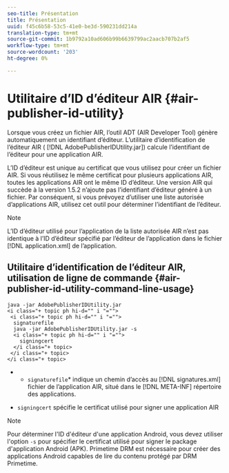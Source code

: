 ```yaml
---
seo-title: Présentation
title: Présentation
uuid: f45c6b58-53c5-41e0-be3d-590231dd214a
translation-type: tm+mt
source-git-commit: 1b9792a10ad606b99b6639799ac2aacb707b2af5
workflow-type: tm+mt
source-wordcount: '203'
ht-degree: 0%

---
```



# Utilitaire d’ID d’éditeur AIR {#air-publisher-id-utility}

Lorsque vous créez un fichier AIR, l’outil ADT (AIR Developer Tool) génère automatiquement un identifiant d’éditeur. L’utilitaire d’identification de l’éditeur AIR ( [!DNL AdobePublisherIDUtility.jar]) calcule l’identifiant de l’éditeur pour une application AIR.

L’ID d’éditeur est unique au certificat que vous utilisez pour créer un fichier AIR. Si vous réutilisez le même certificat pour plusieurs applications AIR, toutes les applications AIR ont le même ID d’éditeur. Une version AIR qui succède à la version 1.5.2 n’ajoute pas l’identifiant d’éditeur généré à un fichier. Par conséquent, si vous prévoyez d’utiliser une liste autorisée d’applications AIR, utilisez cet outil pour déterminer l’identifiant de l’éditeur.

>[!NOTE]
>
>L’ID d’éditeur utilisé pour l’application de la liste autorisée AIR n’est pas identique à l’ID d’éditeur spécifié par l’éditeur de l’application dans le fichier [!DNL application.xml] de l’application.

## Utilitaire d’identification de l’éditeur AIR, utilisation de ligne de commande {#air-publisher-id-utility-command-line-usage}

```
java -jar AdobePublisherIDUtility.jar 
<i class="+ topic ph hi-d="" i "="">
 <i class="+ topic ph hi-d="" i "="">
  signaturefile 
  java -jar AdobePublisherIDUtility.jar -s 
  <i class="+ topic ph hi-d="" i "="">
    signingcert
  </i class="+ topic>
 </i class="+ topic>
</i class="+ topic>
```

* 
   * `signaturefile`* indique un chemin d’accès au  [!DNL signatures.xml] fichier de l’application AIR, situé dans le  [!DNL META-INF] répertoire des applications.

* `signingcert` spécifie le certificat utilisé pour signer une application AIR

>[!NOTE]
>
>Pour déterminer l&#39;ID d&#39;éditeur d&#39;une application Android, vous devez utiliser l&#39;option `-s` pour spécifier le certificat utilisé pour signer le package d&#39;application Android (APK). Primetime DRM est nécessaire pour créer des applications Android capables de lire du contenu protégé par DRM Primetime.